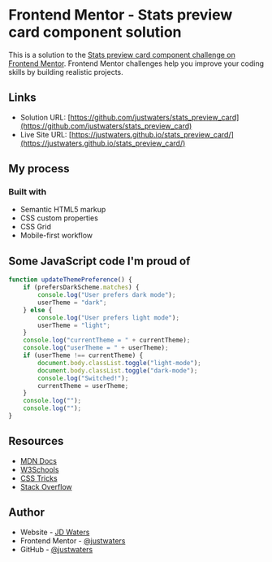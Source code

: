 # Frontend Mentor - Stats preview card component solution

This is a solution to the [Stats preview card component challenge on Frontend Mentor](https://www.frontendmentor.io/challenges/stats-preview-card-component-8JqbgoU62). Frontend Mentor challenges help you improve your coding skills by building realistic projects.

## Links

- Solution URL: [https://github.com/justwaters/stats_preview_card](https://github.com/justwaters/stats_preview_card)
- Live Site URL: [https://justwaters.github.io/stats_preview_card/](https://justwaters.github.io/stats_preview_card/)

## My process

### Built with

- Semantic HTML5 markup
- CSS custom properties
- CSS Grid
- Mobile-first workflow

## Some JavaScript code I'm proud of

```js
function updateThemePreference() {
	if (prefersDarkScheme.matches) {
		console.log("User prefers dark mode");
		userTheme = "dark";
	} else {
		console.log("User prefers light mode");
		userTheme = "light";
	}
	console.log("currentTheme = " + currentTheme);
	console.log("userTheme = " + userTheme);
	if (userTheme !== currentTheme) {
		document.body.classList.toggle("light-mode");
		document.body.classList.toggle("dark-mode");
		console.log("Switched!");
		currentTheme = userTheme;
	}
	console.log("");
	console.log("");
}
```

## Resources

- [MDN Docs](https://developer.mozilla.org/en-US/)
- [W3Schools](https://www.w3schools.com/)
- [CSS Tricks](https://css-tricks.com/)
- [Stack Overflow](https://stackoverflow.com/)

## Author

- Website - [JD Waters](https://justin.1waters.com)
- Frontend Mentor - [@justwaters](https://www.frontendmentor.io/profile/justwaters)
- GitHub - [@justwaters](https://github.com/justwaters)
